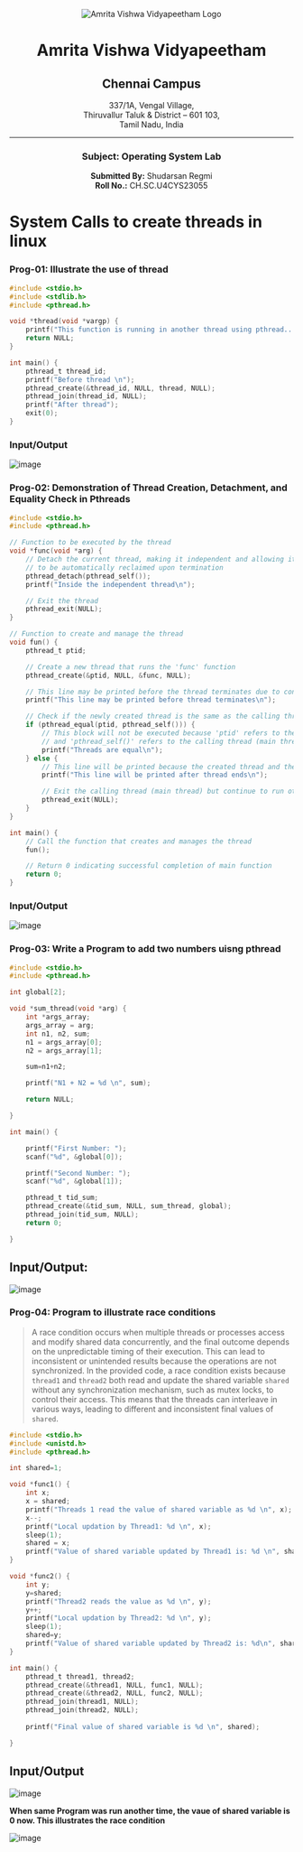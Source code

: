 <div align="center">

![Amrita Vishwa Vidyapeetham Logo](https://webfiles.amrita.edu/2024/04/WhQq1FiB-amrita-vishwa-vidyapeetham-university-logo-colored-version.svg)

# Amrita Vishwa Vidyapeetham
## Chennai Campus
337/1A, Vengal Village,  
Thiruvallur Taluk & District – 601 103,  
Tamil Nadu, India

---

### Subject: Operating System Lab

**Submitted By:** Shudarsan Regmi  
**Roll No.:** CH.SC.U4CYS23055


</div>

# System Calls to create threads in linux

### Prog-01: Illustrate the use of thread

```C
#include <stdio.h>
#include <stdlib.h>
#include <pthread.h>

void *thread(void *vargp) {
	printf("This function is running in another thread using pthread...\n");
	return NULL;
}

int main() {
	pthread_t thread_id;
	printf("Before thread \n");
	pthread_create(&thread_id, NULL, thread, NULL);
	pthread_join(thread_id, NULL);
	printf("After thread");
	exit(0);
}
```
### Input/Output
![image](https://github.com/user-attachments/assets/3db33cbb-8db0-4b8a-906f-793b2f75d320)

### Prog-02: Demonstration of Thread Creation, Detachment, and Equality Check in Pthreads

```C
#include <stdio.h>
#include <pthread.h>

// Function to be executed by the thread
void *func(void *arg) {
    // Detach the current thread, making it independent and allowing its resources
    // to be automatically reclaimed upon termination
    pthread_detach(pthread_self());
    printf("Inside the independent thread\n");

    // Exit the thread
    pthread_exit(NULL);
}

// Function to create and manage the thread
void fun() {
    pthread_t ptid;

    // Create a new thread that runs the 'func' function
    pthread_create(&ptid, NULL, &func, NULL);

    // This line may be printed before the thread terminates due to concurrent execution
    printf("This line may be printed before thread terminates\n");

    // Check if the newly created thread is the same as the calling thread
    if (pthread_equal(ptid, pthread_self())) {
        // This block will not be executed because 'ptid' refers to the newly created thread
        // and 'pthread_self()' refers to the calling thread (main thread)
        printf("Threads are equal\n");
    } else {
        // This line will be printed because the created thread and the calling thread are different
        printf("This line will be printed after thread ends\n");

        // Exit the calling thread (main thread) but continue to run other threads
        pthread_exit(NULL);
    }
}

int main() {
    // Call the function that creates and manages the thread
    fun();

    // Return 0 indicating successful completion of main function
    return 0;
}

```
### Input/Output
![image](https://github.com/user-attachments/assets/ed80f83e-cd7e-418b-b4f6-951d7e61512e)


### Prog-03: Write a Program to add two numbers uisng pthread

```C
#include <stdio.h>
#include <pthread.h>

int global[2];

void *sum_thread(void *arg) {
	int *args_array;
	args_array = arg;
	int n1, n2, sum;
	n1 = args_array[0];
	n2 = args_array[1];

	sum=n1+n2;

	printf("N1 + N2 = %d \n", sum);

	return NULL;

}

int main() {

	printf("First Number: ");
	scanf("%d", &global[0]);

	printf("Second Number: ");
	scanf("%d", &global[1]);

	pthread_t tid_sum;
	pthread_create(&tid_sum, NULL, sum_thread, global);
	pthread_join(tid_sum, NULL);
	return 0;

}

```
## Input/Output:

![image](https://github.com/user-attachments/assets/1d51fe94-b6a6-4e7e-bb1a-8fc6704e6b15)

### Prog-04: Program to illustrate race conditions

>A race condition occurs when multiple threads or processes access and modify shared data concurrently, and the final outcome depends on the unpredictable timing of their execution. This can lead to inconsistent or unintended results because the operations are not synchronized. In the provided code, a race condition exists because `thread1` and `thread2` both read and update the shared variable `shared` without any synchronization mechanism, such as mutex locks, to control their access. This means that the threads can interleave in various ways, leading to different and inconsistent final values of `shared`.

```C
#include <stdio.h>
#include <unistd.h>
#include <pthread.h>

int shared=1;

void *func1() {
	int x;
	x = shared;
	printf("Threads 1 read the value of shared variable as %d \n", x);
	x--;
	printf("Local updation by Thread1: %d \n", x);
	sleep(1);
	shared = x;
	printf("Value of shared variable updated by Thread1 is: %d \n", shared);
}

void *func2() {
	int y;
	y=shared;
	printf("Thread2 reads the value as %d \n", y);
	y++;
	printf("Local updation by Thread2: %d \n", y);
	sleep(1);
	shared=y;
	printf("Value of shared variable updated by Thread2 is: %d\n", shared);
}

int main() {
	pthread_t thread1, thread2;
	pthread_create(&thread1, NULL, func1, NULL);	
	pthread_create(&thread2, NULL, func2, NULL);
	pthread_join(thread1, NULL);
	pthread_join(thread2, NULL);
	
	printf("Final value of shared variable is %d \n", shared);

}

```
## Input/Output
![image](https://github.com/user-attachments/assets/5e8f929f-fea2-4dad-a326-612f92258b88)

**When same Program was run another time, the vaue of shared variable is 0 now. This illustrates the race condition**

![image](https://github.com/user-attachments/assets/23b046f0-c89d-4d68-b122-d6c2755115e4)

